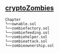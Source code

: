 ## [cryptoZombies](https://cryptozombies.io/en/course)

```
Chapter
└──ownable.sol
└──zombiefactory.sol
└──zombiefeeding.sol
└──zombiehelper.sol
└──zombieattack.sol
└──zombieownership.sol

```